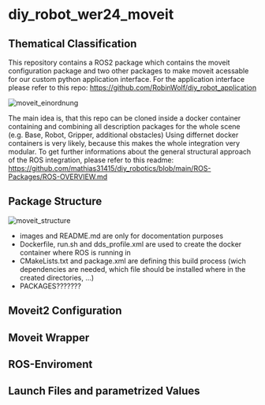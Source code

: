 # diy_robot_wer24_moveit

## Thematical Classification
This repository contains a ROS2 package which contains the moveit configuration package and two other packages to make moveit acessable for our custom python application interface.
For the application interface please refer to this repo: https://github.com/RobinWolf/diy_robot_application

![moveit_einordnung](images/moveit_einordnung.png)


The main idea is, that this repo can be cloned inside a docker container containing and combining all description packages for the whole scene (e.g. Base, Robot, Gripper, additional obstacles)
Using differnet docker containers is very likely, because this makes the whole integration very modular. To get further informations about the general structural approach of the ROS integration, please refer to this readme: https://github.com/mathias31415/diy_robotics/blob/main/ROS-Packages/ROS-OVERVIEW.md

## Package Structure

![moveit_structure](images/moveit_structure.png)

- images and README.md are only for docomentation purposes
- Dockerfile, run.sh and dds_profile.xml are used to create the docker container where ROS is running in
- CMakeLists.txt and package.xml are defining this build process (wich dependencies are needed, which file should be installed where in the created directories, ...)
- PACKAGES???????

## Moveit2 Configuration

## Moveit Wrapper

## ROS-Enviroment


## Launch Files and parametrized Values

